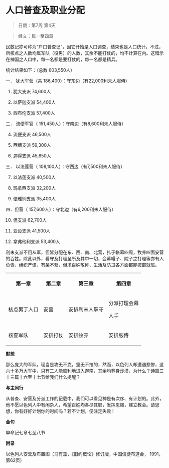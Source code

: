 # 人口普查及职业分配

> 日期：第7周 第4天

> 经文：民一至四章

民数记亦可称为“户口普查记”，因它开始是人口调查，结束也是人口统计。不过，所核点之人数均属军队（役男）的人数，其余不能打仗的，均不计算在内。这暗示在神国之人口中，每一名都是要打仗的，每一名都是精兵。

统计结果如下：（总数 603,550人）

一． 犹大军营（共 186,400）：守东边（有22,000利未人服侍）

1. 犹大支派 74,600人

2. 以萨迦支派 54,400人

3. 西布伦支派 57,400人

二． 流便军官（ 151,450人）：守南边（有8,600利未人服侍）

4. 流便支派 46,500人

5. 西缅支派 59,300人

6. 迦得支派 45,650人

三． 以法莲营（ 108,100人）：守西边（有7,500利未人服侍）

7. 以法莲支派 40,500人

8. 玛拿西支派 32,200人

9. 便雅悯支派 35,400人

四．但营（ 157,600人）：守北边（有6,200利未人服侍）

10. 但支派 62,700人

11. 亚设支派 41,500人

12. 拿弗他利支派 53,400人

利未支派不用从军，但皆分配在东、西、南、北营，扎于帐幕四周，牧养四面安营的百姓。除此以外，看守及打理圣所及其中一切，会幕幔子、院子之打理等亦有人负责，组织严谨，有条不紊，但求百姓敬拜、生活及防卫各方面都能按部就班。

<table>
 <tbody>
  <tr>
   <th><p>第一章</p></th>
   <th><p>第二章</p></th>
   <th><p>第三章</p></th>
   <th><p>第四章</p></th>
  </tr>
  <tr>
   <td><p>核点男丁人口</p></td>
   <td><p>安营</p></td>
   <td><p>安排利未人职守</p></td>
   <td><p>分派打理会幕</p><p>人手</p></td>
  </tr>
  <tr>
   <td><p>核查军队</p></td>
   <td><p>安排打仗</p></td>
   <td><p>安排牧养</p></td>
   <td><p>安排服侍</p></td>
  </tr>
 </tbody>
</table>

**默想**

那么庞大的军队，理当是攻无不克，坚无不摧的，然而，以色列人却遭遇悲惨，这六十多万大军中，只有二人能顺利地进入迦南，其余均葬身沙漠，为什么？诗篇三十三篇十六至十七节给我们什么提醒？

**与主同行**

从普查、安营及分派工作的记载中，我们可以看见神是有次序、有计划的。此外，他不愿以色列人中有闲杂人，希望百姓均各尽其职，发挥恩赐，建立教会。请思想，你有好好计划你的时间吗？若不计划，便注定失败 !

**金句**

申命记七章七至八节

**附录**

以色列人安营及布置图（马有藻，《旧约概论》修订版，中国信徒布道会， 1991，第62页）


